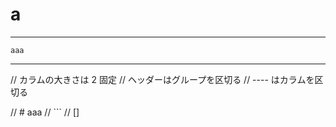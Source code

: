 # a

----

```
aaa
```

----

// カラムの大きさは 2 固定
// ヘッダーはグループを区切る
// ---- はカラムを区切る

// # aaa
// ```
// []
